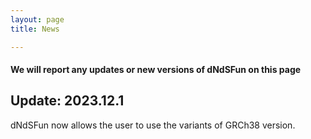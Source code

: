 ```yaml
---
layout: page
title: News

---
```


#### We will report any updates or new versions of dNdSFun on this page
## Update: 2023.12.1

dNdSFun now allows the user to use the variants of GRCh38 version.

